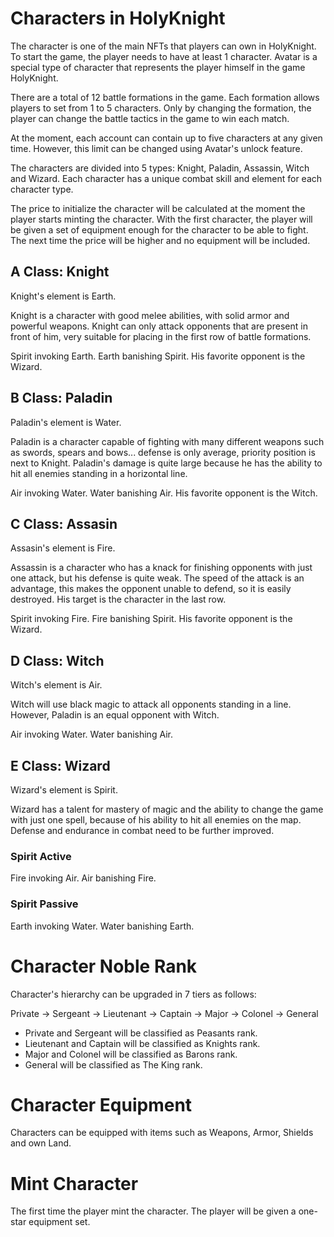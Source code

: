 # Characters in HolyKnight

The character is one of the main NFTs that players can own in HolyKnight. To start the game, the player needs to have at least 1 character. Avatar is a special type of character that represents the player himself in the game HolyKnight.

There are a total of 12 battle formations in the game. Each formation allows players to set from 1 to 5 characters. Only by changing the formation, the player can change the battle tactics in the game to win each match.

At the moment, each account can contain up to five characters at any given time. However, this limit can be changed using Avatar's unlock feature.

The characters are divided into 5 types: Knight, Paladin, Assassin, Witch and Wizard. Each character has a unique combat skill and element for each character type.

The price to initialize the character will be calculated at the moment the player starts minting the character. With the first character, the player will be given a set of equipment enough for the character to be able to fight. The next time the price will be higher and no equipment will be included.

## A Class: Knight

Knight's element is Earth.

Knight is a character with good melee abilities, with solid armor and powerful weapons. Knight can only attack opponents that are present in front of him, very suitable for placing in the first row of battle formations.

Spirit invoking Earth. Earth banishing Spirit. His favorite opponent is the Wizard.

## B Class: Paladin

Paladin's element is Water.

Paladin is a character capable of fighting with many different weapons such as swords, spears and bows... defense is only average, priority position is next to Knight. Paladin's damage is quite large because he has the ability to hit all enemies standing in a horizontal line.

Air invoking Water. Water banishing Air. His favorite opponent is the Witch.

## C Class: Assasin

Assasin's element is Fire.

Assassin is a character who has a knack for finishing opponents with just one attack, but his defense is quite weak. The speed of the attack is an advantage, this makes the opponent unable to defend, so it is easily destroyed. His target is the character in the last row.

Spirit invoking Fire. Fire banishing Spirit. His favorite opponent is the Wizard.

## D Class: Witch

Witch's element is Air.

Witch will use black magic to attack all opponents standing in a line. However, Paladin is an equal opponent with Witch.

Air invoking Water. Water banishing Air.

## E Class: Wizard

Wizard's element is Spirit.

Wizard has a talent for mastery of magic and the ability to change the game with just one spell, because of his ability to hit all enemies on the map. Defense and endurance in combat need to be further improved.

### Spirit Active

Fire invoking Air. Air banishing Fire.

### Spirit Passive

Earth invoking Water. Water banishing Earth.

# Character Noble Rank

Character's hierarchy can be upgraded in 7 tiers as follows:

Private -> Sergeant -> Lieutenant -> Captain -> Major -> Colonel -> General

- Private and Sergeant will be classified as Peasants rank.
- Lieutenant and Captain will be classified as Knights rank.
- Major and Colonel will be classified as Barons rank.
- General will be classified as The King rank.

# Character Equipment

Characters can be equipped with items such as Weapons, Armor, Shields and own Land.

# Mint Character

The first time the player mint the character. The player will be given a one-star equipment set.
